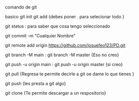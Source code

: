 comando de git 

basico 
git init
git add {debes poner . para selecionar todo }

git status : para saber que cosa tengo seleccionado 

git commit -m "Cualquier Nombre"


git remote add origin https://github.com/josuefeo123/PD.git


git branch -M main : git branch -M master {Eso no creo}

git push -u origin main : git push -u origin master {si creo}

git pull {Regresa te permite decirle a git oe dame lo que tienes }


git push {les presta a git algo}


git clone {Te permite descargar a un respositorio} 




